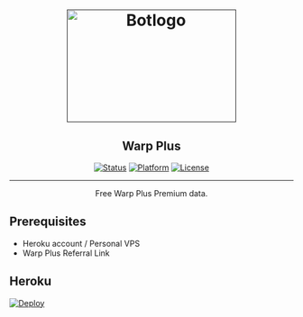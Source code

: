 <h1 align="center">
    <p align="center">
        <a href="" rel="noopener">
            <img width=300px height=200px src="https://blog.cloudflare.com/content/images/2019/04/header-tile-1.1.1.1@2x-1.png" alt="Botlogo">
        </a>
    </p>
</h1>

<h2 align="center">Warp Plus</h2>

<div align="center">

[![Status](https://img.shields.io/badge/status-active-success.svg)](/)
[![Platform](https://img.shields.io/badge/platform-heroku-purple)](/)
[![License](https://img.shields.io/badge/license-GNU-blue.svg)](/LICENSE)

</div>

---

<p align="center">Free Warp Plus Premium data.<br></p>

## Prerequisites

- Heroku account / Personal VPS
- Warp Plus Referral Link

## Heroku <a name = "heroku"></a>

[![Deploy](https://www.herokucdn.com/deploy/button.svg)](https://heroku.com/deploy)
